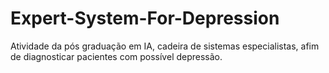 # Expert-System-For-Depression
Atividade da pós graduação em IA, cadeira de sistemas especialistas, afim de diagnosticar pacientes com possível depressão.
